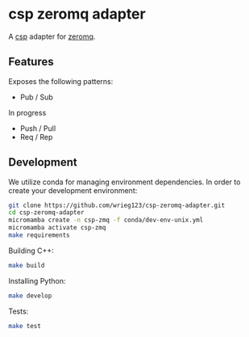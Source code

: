 # csp zeromq adapter

A [csp](https://github.com/point72/csp) adapter for [zeromq](https://zeromq.org).

## Features

Exposes the following patterns:
- Pub / Sub 

In progress
- Push / Pull
- Req / Rep

## Development

We utilize conda for managing environment dependencies. In order to create your development environment:

```bash
git clone https://github.com/wrieg123/csp-zeromq-adapter.git
cd csp-zeromq-adapter
micromamba create -n csp-zmq -f conda/dev-env-unix.yml
micromamba activate csp-zmq
make requirements
```

Building C++:
```bash
make build
```

Installing Python:
```bash
make develop
```

Tests:
```bash
make test
```


